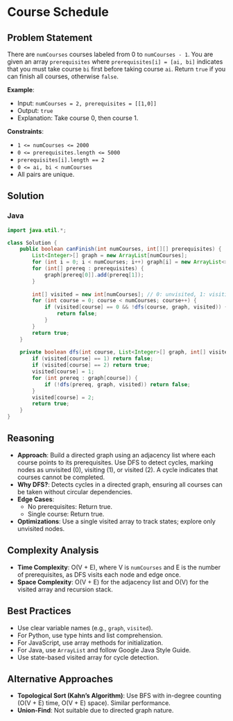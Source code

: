 # Course Schedule

## Problem Statement
There are `numCourses` courses labeled from 0 to `numCourses - 1`. You are given an array `prerequisites` where `prerequisites[i] = [ai, bi]` indicates that you must take course `bi` first before taking course `ai`. Return `true` if you can finish all courses, otherwise `false`.

**Example**:
- Input: `numCourses = 2, prerequisites = [[1,0]]`
- Output: `true`
- Explanation: Take course 0, then course 1.

**Constraints**:
- `1 <= numCourses <= 2000`
- `0 <= prerequisites.length <= 5000`
- `prerequisites[i].length == 2`
- `0 <= ai, bi < numCourses`
- All pairs are unique.

## Solution

### Java
```java
import java.util.*;

class Solution {
    public boolean canFinish(int numCourses, int[][] prerequisites) {
        List<Integer>[] graph = new ArrayList[numCourses];
        for (int i = 0; i < numCourses; i++) graph[i] = new ArrayList<>();
        for (int[] prereq : prerequisites) {
            graph[prereq[0]].add(prereq[1]);
        }
        
        int[] visited = new int[numCourses]; // 0: unvisited, 1: visiting, 2: visited
        for (int course = 0; course < numCourses; course++) {
            if (visited[course] == 0 && !dfs(course, graph, visited)) {
                return false;
            }
        }
        return true;
    }
    
    private boolean dfs(int course, List<Integer>[] graph, int[] visited) {
        if (visited[course] == 1) return false;
        if (visited[course] == 2) return true;
        visited[course] = 1;
        for (int prereq : graph[course]) {
            if (!dfs(prereq, graph, visited)) return false;
        }
        visited[course] = 2;
        return true;
    }
}
```

## Reasoning
- **Approach**: Build a directed graph using an adjacency list where each course points to its prerequisites. Use DFS to detect cycles, marking nodes as unvisited (0), visiting (1), or visited (2). A cycle indicates that courses cannot be completed.
- **Why DFS?**: Detects cycles in a directed graph, ensuring all courses can be taken without circular dependencies.
- **Edge Cases**:
  - No prerequisites: Return true.
  - Single course: Return true.
- **Optimizations**: Use a single visited array to track states; explore only unvisited nodes.

## Complexity Analysis
- **Time Complexity**: O(V + E), where V is `numCourses` and E is the number of prerequisites, as DFS visits each node and edge once.
- **Space Complexity**: O(V + E) for the adjacency list and O(V) for the visited array and recursion stack.

## Best Practices
- Use clear variable names (e.g., `graph`, `visited`).
- For Python, use type hints and list comprehension.
- For JavaScript, use array methods for initialization.
- For Java, use `ArrayList` and follow Google Java Style Guide.
- Use state-based visited array for cycle detection.

## Alternative Approaches
- **Topological Sort (Kahn’s Algorithm)**: Use BFS with in-degree counting (O(V + E) time, O(V + E) space). Similar performance.
- **Union-Find**: Not suitable due to directed graph nature.